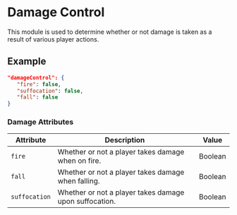 # Damage Control

This module is used to determine whether or not damage is taken as a result of various player actions.

## Example

```json
"damageControl": {
   "fire": false,
   "suffocation": false,
   "fall": false
}
```

### Damage Attributes

| Attribute     | Description                                              | Value      |
|---------------|----------------------------------------------------------|------------|
| `fire`        | Whether or not a player takes damage when on fire.       | Boolean    |
| `fall`        | Whether or not a player takes damage when falling.       | Boolean    |
| `suffocation` | Whether or not a player takes damage upon suffocation.   | Boolean    |
